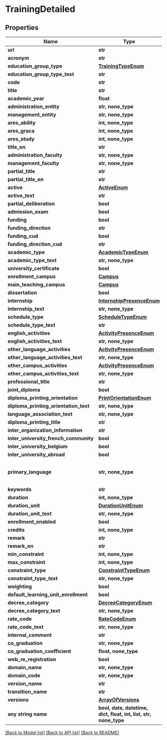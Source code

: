 # TrainingDetailed


## Properties
Name | Type | Description | Notes
------------ | ------------- | ------------- | -------------
**url** | **str** |  | 
**acronym** | **str** |  | 
**education_group_type** | [**TrainingTypeEnum**](TrainingTypeEnum.md) |  | 
**education_group_type_text** | **str** |  | 
**code** | **str** |  | 
**title** | **str** |  | 
**academic_year** | **float** |  | 
**administration_entity** | **str, none_type** |  | 
**management_entity** | **str, none_type** |  | 
**ares_ability** | **int, none_type** |  | 
**ares_graca** | **int, none_type** |  | 
**ares_study** | **int, none_type** |  | 
**title_en** | **str** |  | [optional] 
**administration_faculty** | **str, none_type** |  | [optional] 
**management_faculty** | **str, none_type** |  | [optional] 
**partial_title** | **str** |  | [optional] 
**partial_title_en** | **str** |  | [optional] 
**active** | [**ActiveEnum**](ActiveEnum.md) |  | [optional] 
**active_text** | **str** |  | [optional] 
**partial_deliberation** | **bool** |  | [optional] 
**admission_exam** | **bool** |  | [optional] 
**funding** | **bool** |  | [optional] 
**funding_direction** | **str** |  | [optional] 
**funding_cud** | **bool** |  | [optional] 
**funding_direction_cud** | **str** |  | [optional] 
**academic_type** | [**AcademicTypeEnum**](AcademicTypeEnum.md) |  | [optional] 
**academic_type_text** | **str, none_type** |  | [optional] 
**university_certificate** | **bool** |  | [optional] 
**enrollment_campus** | [**Campus**](Campus.md) |  | [optional] 
**main_teaching_campus** | [**Campus**](Campus.md) |  | [optional] 
**dissertation** | **bool** |  | [optional] 
**internship** | [**InternshipPresenceEnum**](InternshipPresenceEnum.md) |  | [optional] 
**internship_text** | **str, none_type** |  | [optional] 
**schedule_type** | [**ScheduleTypeEnum**](ScheduleTypeEnum.md) |  | [optional] 
**schedule_type_text** | **str** |  | [optional] 
**english_activities** | [**ActivityPresenceEnum**](ActivityPresenceEnum.md) |  | [optional] 
**english_activities_text** | **str, none_type** |  | [optional] 
**other_language_activities** | [**ActivityPresenceEnum**](ActivityPresenceEnum.md) |  | [optional] 
**other_language_activities_text** | **str, none_type** |  | [optional] 
**other_campus_activities** | [**ActivityPresenceEnum**](ActivityPresenceEnum.md) |  | [optional] 
**other_campus_activities_text** | **str, none_type** |  | [optional] 
**professional_title** | **str** |  | [optional] 
**joint_diploma** | **bool** |  | [optional] 
**diploma_printing_orientation** | [**PrintOrientationEnum**](PrintOrientationEnum.md) |  | [optional] 
**diploma_printing_orientation_text** | **str, none_type** |  | [optional] 
**language_association_text** | **str, none_type** |  | [optional] 
**diploma_printing_title** | **str** |  | [optional] 
**inter_organization_information** | **str** |  | [optional] 
**inter_university_french_community** | **bool** |  | [optional] 
**inter_university_belgium** | **bool** |  | [optional] 
**inter_university_abroad** | **bool** |  | [optional] 
**primary_language** | **str, none_type** | The language code according to ISO 639-1 specification (https://en.wikipedia.org/wiki/List_of_ISO_639-1_codes)  | [optional] 
**keywords** | **str** |  | [optional] 
**duration** | **int, none_type** |  | [optional] 
**duration_unit** | [**DurationUnitEnum**](DurationUnitEnum.md) |  | [optional] 
**duration_unit_text** | **str, none_type** |  | [optional] 
**enrollment_enabled** | **bool** |  | [optional] 
**credits** | **int, none_type** |  | [optional] 
**remark** | **str** |  | [optional] 
**remark_en** | **str** |  | [optional] 
**min_constraint** | **int, none_type** |  | [optional] 
**max_constraint** | **int, none_type** |  | [optional] 
**constraint_type** | [**ConstraintTypeEnum**](ConstraintTypeEnum.md) |  | [optional] 
**constraint_type_text** | **str, none_type** |  | [optional] 
**weighting** | **bool** |  | [optional] 
**default_learning_unit_enrollment** | **bool** |  | [optional] 
**decree_category** | [**DecreeCategoryEnum**](DecreeCategoryEnum.md) |  | [optional] 
**decree_category_text** | **str, none_type** |  | [optional] 
**rate_code** | [**RateCodeEnum**](RateCodeEnum.md) |  | [optional] 
**rate_code_text** | **str, none_type** |  | [optional] 
**internal_comment** | **str** |  | [optional] 
**co_graduation** | **str, none_type** |  | [optional] 
**co_graduation_coefficient** | **float, none_type** |  | [optional] 
**web_re_registration** | **bool** |  | [optional] 
**domain_name** | **str, none_type** |  | [optional] 
**domain_code** | **str, none_type** |  | [optional] 
**version_name** | **str** |  | [optional] 
**transition_name** | **str** |  | [optional] 
**versions** | [**ArrayOfVersions**](ArrayOfVersions.md) |  | [optional] 
**any string name** | **bool, date, datetime, dict, float, int, list, str, none_type** | any string name can be used but the value must be the correct type | [optional]

[[Back to Model list]](../README.md#documentation-for-models) [[Back to API list]](../README.md#documentation-for-api-endpoints) [[Back to README]](../README.md)


